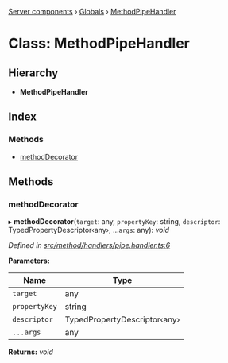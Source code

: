 [Server components](../README.md) › [Globals](../globals.md) › [MethodPipeHandler](methodpipehandler.md)

# Class: MethodPipeHandler

## Hierarchy

* **MethodPipeHandler**

## Index

### Methods

* [methodDecorator](methodpipehandler.md#methoddecorator)

## Methods

###  methodDecorator

▸ **methodDecorator**(`target`: any, `propertyKey`: string, `descriptor`: TypedPropertyDescriptor‹any›, ...`args`: any): *void*

*Defined in [src/method/handlers/pipe.handler.ts:6](https://github.com/nodulusteam/methodus.dev/blob/8d1d711/modules/platform/server/src/method/handlers/pipe.handler.ts#L6)*

**Parameters:**

Name | Type |
------ | ------ |
`target` | any |
`propertyKey` | string |
`descriptor` | TypedPropertyDescriptor‹any› |
`...args` | any |

**Returns:** *void*

